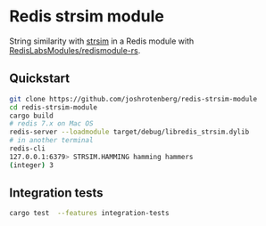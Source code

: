 # Redis strsim module

String similarity with [strsim](https://docs.rs/strsim/0.11.1/strsim/index.html) in a Redis module with [RedisLabsModules/redismodule-rs](https://github.com/RedisLabsModules/redismodule-rs).

## Quickstart

```sh
git clone https://github.com/joshrotenberg/redis-strsim-module
cd redis-strsim-module
cargo build
# redis 7.x on Mac OS
redis-server --loadmodule target/debug/libredis_strsim.dylib
# in another terminal
redis-cli 
127.0.0.1:6379> STRSIM.HAMMING hamming hammers
(integer) 3
```

## Integration tests

```sh
cargo test  --features integration-tests 
```
